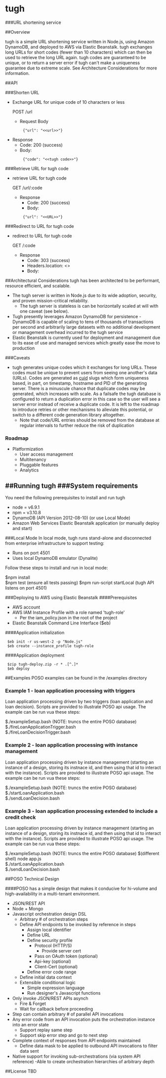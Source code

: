 # tugh

###URL shortening service

##Overview

tugh is a simple URL shortening service written in Node.js, using Amazon DynamoDB, and deployed to AWS via Elastic Beanstalk. tugh exchanges long URLs for short codes (fewer than 10 characters) which can then be used to retrieve the long URL again. tugh codes are guaranteed to be unique, or to return a server error if tugh can't make a uniqueness guarantee due to extreme scale. See Architecture Considerations for more information.  

##API

###Shorten URL
+ Exchange URL for unique code of 10 characters or less

    POST /url

  - Request Body
```
        {"url": "<<url>>"}
```
  - Response
    - Code: 200 (success)
    - Body:
```
        {"code": "<<tugh code>>"}
```
###Retrieve URL for tugh code
+ retrieve URL for tugh code

    GET /url/:code

  - Response
    - Code: 200 (success)
    - Body:
```
        {"url": "<<URL>>"}
```
###Redirect to URL for tugh code
+ redirect to URL for tugh code

    GET /:code

  - Response
    - Code: 303 (success)
    - Headers.location: <<URL>>
    - Body:

##Architectural Considerations
tugh has been architected to be performant, resource efficient, and scalable.
+ The tugh server is written in Node.js due to its wide adoption, security, and proven mission-critical reliability.
  - The tugh server is stateless is can be horizontally scaled at will with one caveat (see below).
+ Tugh presently leverages Amazon DynamoDB for persistence - DynamoDB is capable of scaling to tens of thousands of transactions per second and arbitrarily large datasets with no additional development or management overhead incurred to the tugh service
+ Elastic Beanstalk is currently used for deployment and management due to its ease of use and managed services which greatly ease the move to production

###Caveats
+ tugh generates unique codes which it exchanges for long URLs. These codes must be unique to prevent users from seeing one another's data (URLs). Codes are generated as [cuid](https://www.npmjs.com/package/cuid) slugs which form uniqueness based, in part, on timestamp, hostname and PID of the generating server. There is a minuscule chance that duplicate codes may be generated, which increases with scale. As a failsafe the tugh database is configured to return a duplication error in this case so the user will see a server error instead of receive a duplicate code. It is left to the roadmap to introduce retries or other mechanisms to alleviate this potential, or switch to a different code generation library altogether.
   - Note that code/URL entries should be removed from the database at regular intervals to further reduce the risk of duplication

### Roadmap

+ Platformization
    - User access management
    - Multitenancy
    - Pluggable features
    - Analytics

##Running tugh
###System requirements
-------------
You need the following prerequisites to install and run tugh

* node = v6.9.1
* npm  = v3.10.8
* DynamoDB (API Version 2012-08-10) (or use Local Mode)
* Amazon Web Services Elastic Beanstalk application (or manually deploy and start)

###Local Mode
In local mode, tugh runs stand-alone and disconnected from enterprise infrastructure to support testing:
+ Runs on port 4501
+ Uses local DynamoDB emulator (Dynalite)

Follow these steps to install and run in local mode:

$npm install  
$npm test (ensure all tests passing)
$npm run-script startLocal (tugh API listens on port 4501)

###Deploying to AWS using Elastic Beanstalk
####Prerequisites
+ AWS account
+ AWS IAM Instance Profile with a role named 'tugh-role'
  - Per the iam_policy.json in the root of the project
+ Elastic Beanstalk Command Line Interface ($eb)

####Application initialization
```
 $eb init -r us-west-2 -p "Node.js"
 $eb create --instance_profile tugh-role
 ```
####Application deployment
```
 $zip tugh-deploy.zip -r * .[^.]*
 $eb deploy
 ```

##Examples
POSO examples can be found in the /examples directory

### Example 1 - loan application processing with triggers
Loan application processing driven by two triggers (loan application and loan decision). Scripts are provided to illustrate POSO api usage. The example can be run vua these steps:

$./exampleSetup.bash (NOTE: truncs the entire POSO database)  
$./fireLoanApplicationTrigger.bash  
$./fireLoanDecisionTrigger.bash  

### Example 2 - loan application processing with instance management
Loan application processing driven by instance management (starting an instance of a design, storing its instnace id, and then using that id to interact with the instance). Scripts are provided to illustrate POSO api usage. The example can be run vua these steps:

$./exampleSetup.bash (NOTE: truncs the entire POSO database)  
$./startLoanApplication.bash  
$./sendLoanDecision.bash  

### Example 3 - loan application processing extended to include a credit check
Loan application processing driven by instance management (starting an instance of a design, storing its instnace id, and then using that id to interact with the instance). Scripts are provided to illustrate POSO api usage. The example can be run vua these steps:

$./exampleSetup.bash (NOTE: truncs the entire POSO database)
$(different shell) node app.js  
$./startLoanApplication.bash  
$./sendLoanDecision.bash  

##POSO Technical Design

####POSO has a simple design that makes it conducive for hi-volume and high-availability in a multi-tenant environment.

+ JSON/REST API
+ Node + Mongo
+ Javascript orchestration design DSL
  - Arbitrary # of orchestration steps
  - Define API endpoints to be invoked by reference in steps
    - Assign local identifier
    - Define URL
    - Define security profile
      - Protocol (HTTP/S)
        - Provide server cert
      - Pass on OAuth token (optional)
      - Api-key (optional)
      - Client-Cert (optional)
    - Define error code range
  - Define initial data context
  - Extensible conditional logic
    - Simple expression language
    - Run designer's Javascript functions
+ Only invoke JSON/REST APIs asynch
  - Fire & Forget
  - Wait for callback before proceeding
+ Step can contain arbitrary # of parallel API invocations
+ Any error code from an API invocation puts the orchestration instance into an error state
  - Support replay same step
  - Support skip error step and go to next step
+ Complete context of responses from API endpoints maintained
  - Define data mask to be applied to outbound API invocations to filter data sent
+ Native support for invoking sub-orchestrations (via system API reference)
  -Able to create orchestration hierarchies of arbitrary depth

##License
TBD
